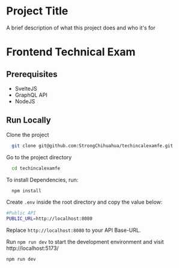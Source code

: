 # Project Title

A brief description of what this project does and who it's for

# Frontend Technical Exam

## Prerequisites

- SvelteJS
- GraphQL API
- NodeJS

## Run Locally

Clone the project

```bash
  git clone git@github.com:StrongChihuahua/techincalexamfe.git
```

Go to the project directory

```bash
  cd techincalexamfe
```

To install Dependencies, run:

```bash
  npm install
```

Create `.env` inside the root directory and copy the value below:

```bash
#Public API
PUBLIC_URL=http://localhost:8080

```

Replace `http://localhost:8080` to your API Base-URL.

Run `npm run dev` to start the development environment and visit http://localhost:5173/

```bash
npm run dev
```

